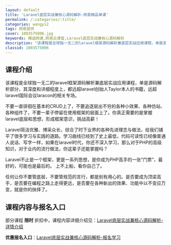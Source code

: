 ```yaml
---
layout: default
title: 'Laravel底层实战兼核心源码解析-网易精品单课'
permalink: /:categories/:title/
categories: wangyi2
tags: 网易提供
cover: 1003575006.jpg
keywords: 精选网课,网易云课堂,Laravel底层实战兼核心源码解析
description: "该课程是全球独一无二的laravel框架源码解析兼底层实战应用课程，单是源码解析部分，其深度和详细程度上，都远超laravel创始人Taylor本人的书籍，远超laravel国际会议lara"
classid: 1003575006
---
```


## 课程介绍

该课程是全球独一无二的laravel框架源码解析兼底层实战应用课程，单是源码解析部分，其深度和详细程度上，都远超laravel创始人Taylor本人的书籍，远超laravel国际会议laracon的相关专场。

不要一直徘徊在基本的CRUD上了，不要追逐层出不穷的各种小效果、各种仿站、各种组件了，不要一辈子停留在使用框架的层面上了。你真正需要的是掌握laravel底层和思想，形成框架意识，挑战高薪！

Laravel简洁优雅、博采众长，综合了时下业界的各种先进理念与做法，给我们铺平了很多学习与实践的道路。学习曲线已经到了史上最低，代码可读性已经像普通人说话、写字一样，如果在laravel时代，你还不深入学习，那么对于PHP的高级知识，对于业内的流行做法，你这辈子还能掌握吗？

Laravel不止是一个框架，更是一系列思想，是你成为PHP高手的一张“门票”，最好的，可能也是最后的。 上不上船，看你自己了。

任何让你不要管底层，不要管规范的言行，都是别有用心的。是否要成为顶梁高手，是否要在编程之路上走得更远，是否要在各种新出的效果、功能中以不变应万变，就是你的抉择了。

## 课程内容与报名入口

部分课程 **限时** 折扣中，课程内容详细介绍见：[Laravel底层实战兼核心源码解析-详情介绍](https://study.163.com/course/introduction/1003575006.htm?share=1&shareId=1025206652&utm_campaign=share&utm_medium=iphoneShare&utm_source=&utm_u=1025206652)

**优惠报名入口**：[Laravel底层实战兼核心源码解析-报名学习](https://study.163.com/course/introduction/1003575006.htm?share=1&shareId=1025206652&utm_campaign=share&utm_medium=iphoneShare&utm_source=&utm_u=1025206652)

